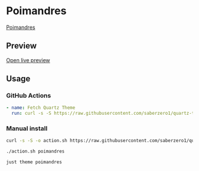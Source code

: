 # Poimandres

[Poimandres](https://github.com/yoGhastly)

## Preview

[Open live preview](https://quartz-themes.github.io/poimandres/)

## Usage

### GitHub Actions

```yaml
- name: Fetch Quartz Theme
  run: curl -s -S https://raw.githubusercontent.com/saberzero1/quartz-themes/master/action.sh | bash -s -- poimandres
```

### Manual install

```bash
curl -s -S -o action.sh https://raw.githubusercontent.com/saberzero1/quartz-themes/master/action.sh

./action.sh poimandres
```

```bash
just theme poimandres
```
